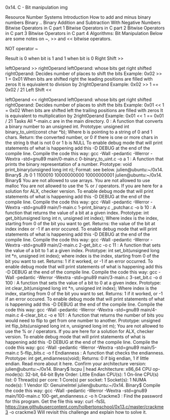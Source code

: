 0x14. C - Bit manipulation
img

Resource
Number Systems Introduction
How to add and minus binary numbers
Binary ..
Binary Addition and Subtraction With Negative Numbers
Bitwise Operators in C part 1
Bitwise Operators in C part 2
Bitwise Operators in C part 3
Bitwise Operators in C part 4
Algorithms: Bit Manipulation
Below are some notes on ~, >> and << bitwise operators.

NOT operator ~

Result is 0 when bit is 1 and 1 when bit is 0
Right Shift >>

leftOperand >> rightOperand
leftOperand: whose bits get right shifted
rightOperand: Decides number of places to shift the bits
Example: 0x02 >> 1 = 0x01
When bits are shifted right the leading positions are filled with zeros
It is equivalent to division by 2rightOperand
Example: 0x02 >> 1 == 0x02 / 21
Left Shift <<

leftOperand << rightOperand
leftOperand: whose bits get right shifted
rightOperand: Decides number of places to shift the bits
Example: 0x01 << 1 = 0x02
When bits are shifted left the trailing positions are filled with zeros
It is equivalent to multiplication by 2rightOperand
Example: 0x01 << 1 == 0x01 / 21
Tasks
All *-main.c are in the main directory.
0 : A function that converts a binary number to an unsigned int.
Prototype: unsigned int binary_to_uint(const char *b);
Where b is pointing to a string of 0 and 1 chars.
Return: the converted number, or 0 if
there is one or more chars in the string b that is not 0 or 1
b is NULL
To enable debug mode that will print statements of what is happening add this -D DEBUG at the end of the compile line.
Compile the code this way: gcc -Wall -pedantic -Werror -Wextra -std=gnu89 main/0-main.c 0-binary_to_uint.c -o a
1 : A function that prints the binary representation of a number.
Prototype: void print_binary(unsigned long int n);
Format: see below.
 julien@ubuntu:~/0x14. Binary$ ./b 
 0
 1
 1100010
 10000000000
 10000000001
 julien@ubuntu:~/0x14. Binary$
You are not allowed to use arrays.
You are not allowed to use malloc
You are not allowed to use the % or / operators.
If you are here for a solution for ALX, checker version.
To enable debug mode that will print statements of what is happening add this -D DEBUG at the end of the compile line.
Compile the code this way: gcc -Wall -pedantic -Werror -Wextra -std=gnu89 main/1-main.c 1-print_binary.c _putchar.c -o b
10 : A function that returns the value of a bit at a given index.
Prototype: int get_bit(unsigned long int n, unsigned int index);
Where index is the index, starting from 0 of the bit you want to get.
Returns: the value of the bit at index index or -1 if an eror occured.
To enable debug mode that will print statements of what is happening add this -D DEBUG at the end of the compile line.
Compile the code this way: gcc -Wall -pedantic -Werror -Wextra -std=gnu89 main/2-main.c 2-get_bit.c -o c
11 : A function that sets the value of a bit to 1 at a given index.
Prototype: int set_bit(unsigned long int *n, unsigned int index);
where index is the index, starting from 0 of the bit you want to set.
Returns: 1 if it worked, or -1 if an error occurred.
To enable debug mode that will print statements of what is happening add this -D DEBUG at the end of the compile line.
Compile the code this way: gcc -Wall -pedantic -Werror -Wextra -std=gnu89 main/3-main.c 3-set_bit.c -o d
100 : A function that sets the value of a bit to 0 at a given index.
Prototype: int clear_bit(unsigned long int *n, unsigned int index);
Where index is the index, starting from 0 of the bit you want to set.
Returns: 1 if it worked, or -1 if an error occured.
To enable debug mode that will print statements of what is happening add this -D DEBUG at the end of the compile line.
Compile the code this way: gcc -Wall -pedantic -Werror -Wextra -std=gnu89 main/4-main.c 4-clear_bit.c -o e
101 : A function that returns the number of bits you would need to flip to get from one number to another.
Prototype: unsigned int flip_bits(unsigned long int n, unsigned long int m);
You are not allowed to use the % or / operators.
If you are here for a solution for ALX, checker version.
To enable debug mode that will print statements of what is happening add this -D DEBUG at the end of the compile line.
Compile the code this way: gcc -Wall -pedantic -Werror -Wextra -std=gnu89 main/5-main.c 5-flip_bits.c -o f
Endianness : A function that checks the endianness.
Prototype: int get_endianness(void);
Returns: 0 if big endian, 1 if little endian.
Read more about it here.
Confirm your architecture version:
 julien@ubuntu:~/0x14. Binary$ lscpu | head
 Architecture:          x86_64
 CPU op-mode(s):        32-bit, 64-bit
 Byte Order:            Little Endian
 CPU(s):                1
 On-line CPU(s) list:   0
 Thread(s) per core:    1
 Core(s) per socket:    1
 Socket(s):             1
 NUMA node(s):          1
 Vendor ID:             GenuineIntel
 julien@ubuntu:~/0x14. Binary$
Compile the code this way: gcc -Wall -pedantic -Werror -Wextra -std=gnu89 main/100-main.c 100-get_endianness.c -o h
Crackme3 : Find the password for this program.
Get the file this way: curl -fsSL https://raw.githubusercontent.com/holbertonschool/0x13.c/master/crackme3 -o crackme3
Will revisit this challenge and explain how to solve it.
